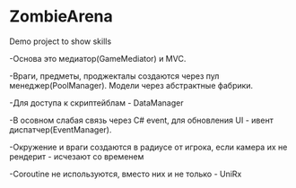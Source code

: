 # ZombieArena
Demo project to show skills

-Основа это медиатор(GameMediator) и MVC.

-Враги, предметы, проджекталы создаются через пул менеджер(PoolManager). Модели через абстрактные фабрики.

-Для доступа к скриптейблам - DataManager

-В осовном слабая связь через C# event, для обновления UI - ивент диспатчер(EventManager).

-Окружение и враги создаются в радиусе от игрока, если камера их не рендерит - исчезают со временем

-Coroutine не используются, вместо них и не только - UniRx
